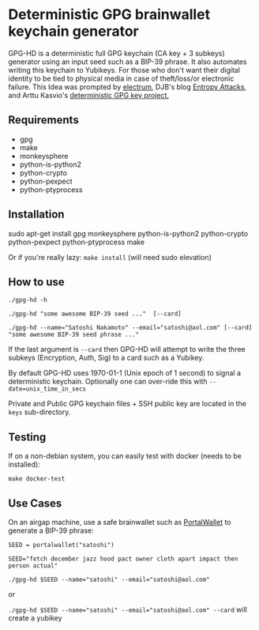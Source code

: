 Deterministic GPG brainwallet keychain generator
=============================

GPG-HD is a deterministic full GPG keychain (CA key + 3 subkeys) generator using an input seed such as a BIP-39 phrase.  It also automates writing this keychain to Yubikeys.  For those who don't want their digital identity to be tied to physical media in case of theft/loss/or electronic failure.  This Idea was prompted by [electrum](https://electrum.org/), DJB's blog [Entropy Attacks](http://blog.cr.yp.to/20140205-entropy.html), and Arttu Kasvio's [ deterministic GPG key project.](https://github.com/arttukasvio/deterministic)



Requirements
------------

* gpg
* make
* monkeysphere 
* python-is-python2
* python-crypto
* python-pexpect
* python-ptyprocess 


Installation
------------

sudo apt-get install gpg monkeysphere python-is-python2  python-crypto python-pexpect python-ptyprocess make


Or if you're really lazy: 
`make install`  (will need sudo elevation)

How to use
----------

`./gpg-hd -h`

`./gpg-hd "some awesome BIP-39 seed ..."  [--card]`

`./gpg-hd --name="Satoshi Nakamoto" --email="satoshi@aol.com" [--card] "some awesome BIP-39 seed phrase ..."`

If the last argument is `--card` then GPG-HD will attempt to write the three subkeys (Encryption, Auth, Sig) to a card such as a Yubikey. 

By default GPG-HD uses 1970-01-1 (Unix epoch of 1 second) to signal a deterministic keychain.  Optionally one can over-ride this with `--date=unix_time_in_secs`

Private and Public GPG keychain files + SSH public key are located in the `keys` sub-directory.


Testing
----------

If on a non-debian system, you can easily test with docker (needs to be installed):

`make docker-test`


Use Cases
----------

On an airgap machine, use a safe brainwallet such as [PortalWallet](https://github.com/Logicwax/PortalWallet) to generate a BIP-39 phrase:

`SEED = portalwallet("satoshi")`

 `SEED="fetch december jazz hood pact owner cloth apart impact then person actual"`

 `./gpg-hd $SEED --name="satoshi" --email="satoshi@aol.com"`

 or 

 `./gpg-hd $SEED --name="satoshi" --email="satoshi@aol.com" --card` will create a yubikey
